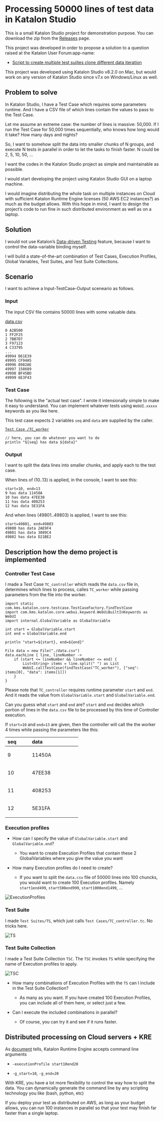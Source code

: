 # Processing 50000 lines of test data in Katalon Studio

This is a small Katalon Studio project for demonstration purpose. You can download the zip from the
[Releases](https://github.com/kazurayam/Processing50000/releases/) page.

This project was developed in order to propose a solution to a question raised at the Katalon User Forum:app-name:

-   [Script to create multiple test suiites clone different data iteration](https://forum.katalon.com/t/script-to-create-multiple-test-suites-clone-with-different-data-iteration/60724)

This project was developed using Katalon Studio v8.2.0 on Mac, but would work on any version of Katalon Studio since v7.x on Windows/Linux as well.

## Problem to solve

In Katalon Studio, I have a Test Case which requires some parameters runtime. And I have a CSV file of which lines contain the values to pass to the Test Case.

Let me assume an extreme case: the number of lines is massive: 50,000. If I run the Test Case for 50,000 times sequentially, who knows how long would it take? How many days and nights?

So, I want to somehow split the data into smaller chunks of N groups, and execute N tests in parallel in order to let the tasks to finish faster. N could be 2, 5, 10, 50, …​

I want the codes in the Katalon Studio project as simple and maintainable as possible.

I would start developing the project using Katalon Studio GUI on a laptop machine.

I would imagine distributing the whole task on multiple instances on Cloud with sufficient Katalon Runtime Engine licenses (50 AWS EC2 instances?) as much as the budget allows. With this hope in mind, I want to design the project’s code to run fine in such distributed environment as well as on a laptop.

## Solution

I would not use Katalon’s [Data-driven Testing](https://docs.katalon.com/katalon-studio/docs/ddt.html) feature, because I want to control the data-variable binding myself.

I will build a state-of-the-art combination of Test Cases, Execution Profiles, Global Variables, Test Suites, and Test Suite Collections.

## Scenario

I want to achieve a Input-TestCase-Output sceneario as follows.

### Input

The input CSV file contains 50000 lines with some valuable data.

[data.csv](data.csv)

    0 A2B500
    1 FF2F25
    2 7BB7D7
    3 F97123
    4 C33795
    ...
    49994 D61E39
    49995 CF94A5
    49996 8982AE
    49997 158689
    49998 BF45BD
    49999 6E3F43

### Test Case

The following is the "actual test case". I wrote it intensionally simple to make it easy to understand. You can implement whatever tests using `WebUI.xxxxx` keywords as you like here.

This test case expects 2 variables `seq` and `data` are supplied by the caller.

[`Test Case /TC_worker`](Scripts/TC_worker/Script1639098728799.groovy)

    // here, you can do whatever you want to do
    println "${seq} has data ${data}"

### Output

I want to split the data lines into smaller chunks, and apply each to the test case.

When lines of (10..13) is applied, in the console, I want to see this:

    start=10, end=13
    9 has data 11450A
    10 has data 47EE38
    11 has data 408253
    12 has data 5E31FA

And when lines (49801..49803) is applied, I want to see this:

    start=49801, end=49803
    49800 has data 2AE9F4
    49801 has data 3089C4
    49802 has data D21BE2

## Description how the demo project is implemented

### Controller Test Case

I made a Test Case `TC_controller` which reads the `data.csv` file in, determines which lines to process, calles `TC_worker` while passing parameters from the file into the worker.

    import static com.kms.katalon.core.testcase.TestCaseFactory.findTestCase
    import com.kms.katalon.core.webui.keyword.WebUiBuiltInKeywords as WebUI
    import internal.GlobalVariable as GlobalVariable

    int start = GlobalVariable.start
    int end = GlobalVariable.end

    println "start=${start}, end=${end}"

    File data = new File("./data.csv")
    data.eachLine { line, lineNumber ->
        if (start <= lineNumber && lineNumber <= end) {
            List<String> items = line.split(" ") as List
            WebUI.callTestCase(findTestCase("TC_worker"), ["seq": items[0], "data": items[1]])
        }
    }

Please note that `TC_controller` requires runtime parameter `start` and `end`. And it reads the value from `GlobalVariable.start` and `GlobalVariable.end`.

Can you guess what `start` and `end` are? `start` and `end` decides which portion of lines in the `data.csv` file to be processed by this time of Controller execution.

If `start=10` and `end=13` are given, then the controller will call the the worker 4 times while passing the parameters like this:

<table>
<colgroup>
<col style="width: 33%" />
<col style="width: 33%" />
<col style="width: 33%" />
</colgroup>
<thead>
<tr class="header">
<th style="text-align: left;">seq</th>
<th style="text-align: left;">data</th>
<th style="text-align: left;"></th>
</tr>
</thead>
<tbody>
<tr class="odd">
<td style="text-align: left;"><p>9</p></td>
<td style="text-align: left;"><p>11450A</p></td>
<td style="text-align: left;"></td>
</tr>
<tr class="even">
<td style="text-align: left;"><p>10</p></td>
<td style="text-align: left;"><p>47EE38</p></td>
<td style="text-align: left;"></td>
</tr>
<tr class="odd">
<td style="text-align: left;"><p>11</p></td>
<td style="text-align: left;"><p>408253</p></td>
<td style="text-align: left;"></td>
</tr>
<tr class="even">
<td style="text-align: left;"><p>12</p></td>
<td style="text-align: left;"><p>5E31FA</p></td>
<td style="text-align: left;"></td>
</tr>
</tbody>
</table>

### Execution profiles

-   How can I specify the value of `GlobalVariable.start` and `GlobalVariable.end`?

    -   You want to create Execution Profiles that contain these 2 GlobalVariables where you give the value you want

-   How many Execution profiles do I need to create?

    -   If you want to split the `data.csv` file of 50000 lines into 100 chuncks, you would want to create 100 Execution profiles. Namely `start1end499`, `start500end999`, `start1000end1499`, …​

![ExecutionProfiles](docs/images/ExecutionProfiles.png)

### Test Suite

I made `Test Suites/TS`, which just calls `Test Cases/TC_controller.tc`. No tricks here.

![TS](docs/images/TS.png)

### Test Suite Collection

I made a Test Suite Collection `TSC`. The `TSC` invokes `TS` while specifying the name of Execution profiles to apply.

![TSC](docs/images/TSC.png)

-   How many combinations of Execution Profiles with the `TS` can I include in the Test Suite Collection?

    -   As many as you want. If you have created 100 Execution Profiles, you can include all of them here, or select just a few.

-   Can I execute the included combinations in parallel?

    -   Of course, you can try it and see if it runs faster.

## Distributed processing on Cloud servers + KRE

As [document](https://docs.katalon.com/katalon-studio/docs/console-mode-execution.html#general-options) tells, Katalon Runtime Engine accepts command line arguments

-   `-executionProfile start10end20`

-   `-g_start=10`, `-g_end=20`

With KRE, you have a lot more flexibility to control the way how to split the data. You can dynamically generate the command line by any scripting technology you like (bash, python, etc)

If you deploy your test as distributed on AWS, as long as your budget allows, you can run 100 instances in parallel so that your test may finish far faster than a single laptop.
